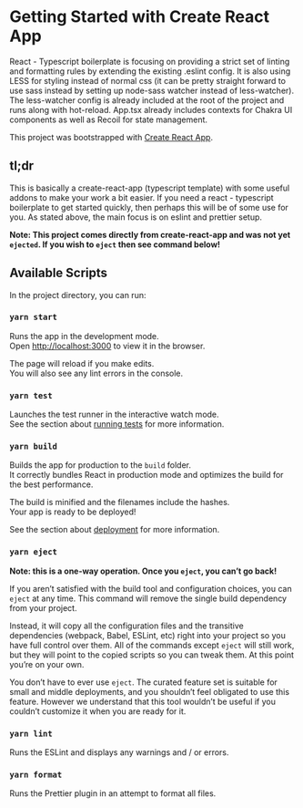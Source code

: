 # Getting Started with Create React App

React - Typescript boilerplate is focusing on providing a strict set of linting and formatting rules by extending the existing .eslint config.
It is also using LESS for styling instead of normal css (it can be pretty straight forward to use sass instead by setting up node-sass watcher instead of less-watcher).
The less-watcher config is already included at the root of the project and runs along with hot-reload.
App.tsx already includes contexts for Chakra UI components as well as Recoil for state management.

This project was bootstrapped with [Create React App](https://github.com/facebook/create-react-app).

## tl;dr

This is basically a create-react-app (typescript template) with some useful addons to make your work a bit easier. If you need a react - typescript boilerplate to get started quickly, then perhaps
this will be of some use for you. As stated above, the main focus is on eslint and prettier setup. 

**Note: This project comes directly from create-react-app and was not yet `ejected`. If you wish to `eject` then see command below!**

## Available Scripts

In the project directory, you can run:

### `yarn start`

Runs the app in the development mode.\
Open [http://localhost:3000](http://localhost:3000) to view it in the browser.

The page will reload if you make edits.\
You will also see any lint errors in the console.

### `yarn test`

Launches the test runner in the interactive watch mode.\
See the section about [running tests](https://facebook.github.io/create-react-app/docs/running-tests) for more information.

### `yarn build`

Builds the app for production to the `build` folder.\
It correctly bundles React in production mode and optimizes the build for the best performance.

The build is minified and the filenames include the hashes.\
Your app is ready to be deployed!

See the section about [deployment](https://facebook.github.io/create-react-app/docs/deployment) for more information.

### `yarn eject`

**Note: this is a one-way operation. Once you `eject`, you can’t go back!**

If you aren’t satisfied with the build tool and configuration choices, you can `eject` at any time. This command will remove the single build dependency from your project.

Instead, it will copy all the configuration files and the transitive dependencies (webpack, Babel, ESLint, etc) right into your project so you have full control over them. All of the commands except `eject` will still work, but they will point to the copied scripts so you can tweak them. At this point you’re on your own.

You don’t have to ever use `eject`. The curated feature set is suitable for small and middle deployments, and you shouldn’t feel obligated to use this feature. However we understand that this tool wouldn’t be useful if you couldn’t customize it when you are ready for it.

### `yarn lint`

Runs the ESLint and displays any warnings and / or errors.

### `yarn format`

Runs the Prettier plugin in an attempt to format all files.